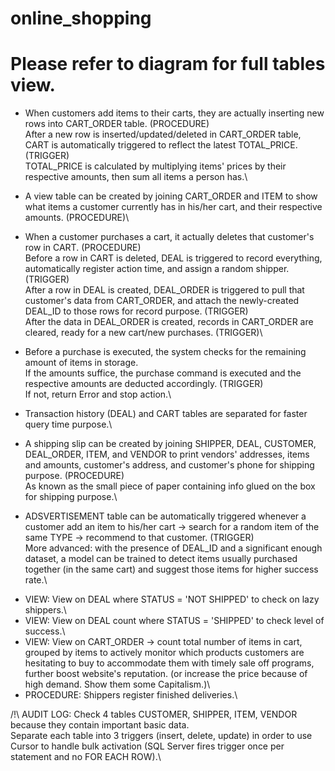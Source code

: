# online_shopping

# Please refer to diagram for full tables view.

- When customers add items to their carts, they are actually inserting new rows into CART_ORDER table. (PROCEDURE)\
After a new row is inserted/updated/deleted in CART_ORDER table, CART is automatically triggered to reflect the latest TOTAL_PRICE. (TRIGGER)\
TOTAL_PRICE is calculated by multiplying items' prices by their respective amounts, then sum all items a person has.\

- A view table can be created by joining CART_ORDER and ITEM to show what items a customer currently has in his/her cart, and their respective amounts. (PROCEDURE)\

- When a customer purchases a cart, it actually deletes that customer's row in CART. (PROCEDURE)\
Before a row in CART is deleted, DEAL is triggered to record everything, automatically register action time, and assign a random shipper. (TRIGGER)\
After a row in DEAL is created, DEAL_ORDER is triggered to pull that customer's data from CART_ORDER, and attach the newly-created DEAL_ID to those rows for record purpose. (TRIGGER)\
After the data in DEAL_ORDER is created, records in CART_ORDER are cleared, ready for a new cart/new purchases. (TRIGGER)\

- Before a purchase is executed, the system checks for the remaining amount of items in storage.\
If the amounts suffice, the purchase command is executed and the respective amounts are deducted accordingly. (TRIGGER)\
If not, return Error and stop action.\

- Transaction history (DEAL) and CART tables are separated for faster query time purpose.\

- A shipping slip can be created by joining SHIPPER, DEAL, CUSTOMER, DEAL_ORDER, ITEM, and VENDOR to print vendors' addresses, items and amounts, customer's address, and customer's phone for shipping purpose. (PROCEDURE)\
As known as the small piece of paper containing info glued on the box for shipping purpose.\

- ADSVERTISEMENT table can be automatically triggered whenever a customer add an item to his/her cart -> search for a random item of the same TYPE -> recommend to that customer. (TRIGGER)\
More advanced: with the presence of DEAL_ID and a significant enough dataset, a model can be trained to detect items usually purchased together (in the same cart) and suggest those items for higher success rate.\

+ VIEW: View on DEAL where STATUS = 'NOT SHIPPED' to check on lazy shippers.\
+ VIEW: View on DEAL count where STATUS = 'SHIPPED' to check level of success.\
+ VIEW: View on CART_ORDER -> count total number of items in cart, grouped by items to actively monitor which products customers are hesitating to buy
to accommodate them with timely sale off programs, further boost website's reputation. (or increase the price because of high demand. Show them some Capitalism.)\
+ PROCEDURE: Shippers register finished deliveries.\

/!\ AUDIT LOG: Check 4 tables CUSTOMER, SHIPPER, ITEM, VENDOR because they contain important basic data.\
Separate each table into 3 triggers (insert, delete, update) in order to use Cursor to handle bulk activation (SQL Server fires trigger once per statement and no FOR EACH ROW).\
